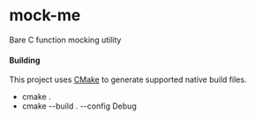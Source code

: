 # mock-me
Bare C function mocking utility

#### Building

This project uses [CMake](https://cmake.org/) to generate supported native build files.

 - cmake .
 - cmake --build . --config Debug